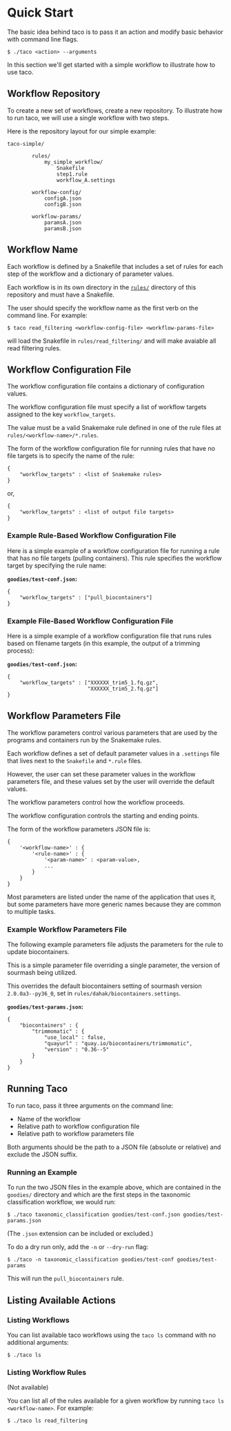 # Quick Start

The basic idea behind taco is to 
pass it an action and modify basic
behavior with command line flags.

```
$ ./taco <action> --arguments
```

In this section we'll get started
with a simple workflow to illustrate
how to use taco.


## Workflow Repository

To create a new set of workflows, create a new repository.
To illustrate how to run taco, we will use a single workflow 
with two steps.

Here is the repository layout for our simple example:

```
taco-simple/

        rules/
            my_simple_workflow/
                Snakefile
                step1.rule
                workflow_A.settings

        workflow-config/
            configA.json
            configB.json

        workflow-params/
            paramsA.json
            paramsB.json
```


## Workflow Name

Each workflow is defined by a Snakefile that includes
a set of rules for each step of the workflow
and a dictionary of parameter values. 

Each workflow is in its own directory in the 
[`rules/`](https://github.com/dahak-metagenomics/dahak-taco/tree/master/rules)
directory of this repository and must have 
a Snakefile.

The user should specify the workflow name as the first
verb on the command line. For example:

```
$ taco read_filtering <workflow-config-file> <workflow-params-file>
```

will load the Snakefile in `rules/read_filtering/` 
and will make avaiable all read filtering rules.


## Workflow Configuration File

The workflow configuration file 
contains a dictionary of configuration values.

The workflow configuration file
must specify a list of workflow targets
assigned to the key `workflow_targets`.

The value must be a valid Snakemake rule
defined in one of the rule files at `rules/<workflow-name>/*.rules`.

The form of the workflow configuration file 
for running rules that have no file targets is
to specify the name of the rule:

```text
{
    "workflow_targets" : <list of Snakemake rules>
}
```

or,


```text
{
    "workflow_targets" : <list of output file targets>
}
```

### Example Rule-Based Workflow Configuration File

Here is a simple example of a workflow configuration file
for running a rule that has no file targets (pulling containers).
This rule specifies the workflow target by specifying the 
rule name:

**`goodies/test-conf.json`:**

```text
{
    "workflow_targets" : ["pull_biocontainers"]
}
``` 

### Example File-Based Workflow Configuration File

Here is a simple example of a workflow configuration file
that runs rules based on filename targets (in this example,
the output of a trimming process):

**`goodies/test-conf.json`:**

```text
{
    "workflow_targets" : ["XXXXXX_trim5_1.fq.gz",
                          "XXXXXX_trim5_2.fq.gz"]
}
``` 

## Workflow Parameters File

The workflow parameters control various parameters
that are used by the programs and containers run
by the Snakemake rules.

Each workflow defines a set of default parameter values
in a `.settings` file that lives next to the `Snakefile`
and `*.rule` files.

However, the user can set these parameter values in the 
workflow parameters file, and these values set by the user 
will override the default values.

The workflow parameters control how the workflow proceeds.

The workflow configuration controls the starting and ending points.

The form of the workflow parameters JSON file is:

```text
{
    '<workflow-name>' : {
        '<rule-name>' : {
            '<param-name>' : <param-value>,
            ...
        }
    }
}
```

Most parameters are listed under the name of the application
that uses it, but some parameters have more generic names because
they are common to multiple tasks.

### Example Workflow Parameters File

The following example parameters file adjusts the parameters for 
the rule to update biocontainers.

This is a simple parameter file overriding a single parameter,
the version of sourmash being utilized.

This overrides the default biocontainers setting of 
sourmash version `2.0.0a3--py36_0`, set in 
`rules/dahak/biocontainers.settings`.

**`goodies/test-params.json`:**

```text
{
    "biocontainers" : {
        "trimmomatic" : {
            "use_local" : false,
            "quayurl" : "quay.io/biocontainers/trimmomatic",
            "version" : "0.36--5"
        }
    }
}
```

## Running Taco

To run taco, pass it three arguments on the command line:

* Name of the workflow
* Relative path to workflow configuration file
* Relative path to workflow parameters file

Both arguments should be the path to a JSON file
(absolute or relative) and exclude the JSON suffix.

### Running an Example

To run the two JSON files in the example above,
which are contained in the `goodies/` directory 
and which are the first steps in the taxonomic classification 
workflow, we would run:

```text
$ ./taco taxonomic_classification goodies/test-conf.json goodies/test-params.json
```

(The `.json` extension can be included or excluded.)

To do a dry run only, add the `-n` or `--dry-run` flag:

```text
$ ./taco -n taxonomic_classification goodies/test-conf goodies/test-params
```

This will run the `pull_biocontainers` rule.

## Listing Available Actions

### Listing Workflows

You can list available taco workflows
using the `taco ls` command with no 
additional arguments:

```text
$ ./taco ls
```

### Listing Workflow Rules

(Not available)

You can list all of the rules available 
for a given workflow by running `taco ls <workflow-name>`.
For example:

```text
$ ./taco ls read_filtering
```

